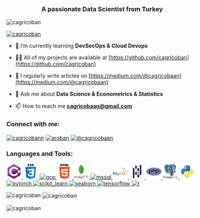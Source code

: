 <h3 align="center">A passionate Data Scientist from Turkey</h3>

<p align="left"> <img src="https://komarev.com/ghpvc/?username=cagricoban&label=Profile%20views&color=0e75b6&style=flat" alt="cagricoban" /> </p>

<p align="left"> <a href="https://github.com/ryo-ma/github-profile-trophy"><img src="https://github-profile-trophy.vercel.app/?username=cagricoban" alt="cagricoban" /></a> </p>

- 🌱 I’m currently learning **DevSecOps & Cloud Devops**

- 👨‍💻 All of my projects are available at [https://github.com/cagricoban](https://github.com/cagricoban)

- 📝 I regularly write articles on [https://medium.com/@cagricobaan](https://medium.com/@cagricobaan)

- 💬 Ask me about **Data Science & Econometrics & Statistics**

- 📫 How to reach me **cagricobaan@gmail.com**

<h3 align="left">Connect with me:</h3>
<p align="left">
<a href="https://linkedin.com/in/cagricobann" target="blank"><img align="center" src="https://raw.githubusercontent.com/rahuldkjain/github-profile-readme-generator/master/src/images/icons/Social/linked-in-alt.svg" alt="cagricobann" height="30" width="40" /></a>
<a href="https://kaggle.com/aroban" target="blank"><img align="center" src="https://raw.githubusercontent.com/rahuldkjain/github-profile-readme-generator/master/src/images/icons/Social/kaggle.svg" alt="aroban" height="30" width="40" /></a>
<a href="https://medium.com/@cagricobaan" target="blank"><img align="center" src="https://raw.githubusercontent.com/rahuldkjain/github-profile-readme-generator/master/src/images/icons/Social/medium.svg" alt="@cagricobaan" height="30" width="40" /></a>
</p>

<h3 align="left">Languages and Tools:</h3>
<p align="left"> <a href="https://www.w3schools.com/cs/" target="_blank" rel="noreferrer"> <img src="https://raw.githubusercontent.com/devicons/devicon/master/icons/csharp/csharp-original.svg" alt="csharp" width="40" height="40"/> </a> 
<a href="https://www.w3schools.com/css/" target="_blank" rel="noreferrer"> <img src="https://raw.githubusercontent.com/devicons/devicon/master/icons/css3/css3-original-wordmark.svg" alt="css3" width="40" height="40"/> </a> 
<a href="https://cloud.google.com" target="_blank" rel="noreferrer"> <img src="https://www.vectorlogo.zone/logos/google_cloud/google_cloud-icon.svg" alt="gcp" width="40" height="40"/> </a> 
<a href="https://www.w3.org/html/" target="_blank" rel="noreferrer"> <img src="https://raw.githubusercontent.com/devicons/devicon/master/icons/html5/html5-original-wordmark.svg" alt="html5" width="40" height="40"/> </a> 
<a href="https://www.mongodb.com/" target="_blank" rel="noreferrer"> <img src="https://raw.githubusercontent.com/devicons/devicon/master/icons/mongodb/mongodb-original-wordmark.svg" alt="mongodb" width="40" height="40"/> </a> 
<a href="https://www.microsoft.com/en-us/sql-server" target="_blank" rel="noreferrer"> <img src="https://www.svgrepo.com/show/303229/microsoft-sql-server-logo.svg" alt="mssql" width="40" height="40"/> </a> 
<a href="https://www.mysql.com/" target="_blank" rel="noreferrer"> <img src="https://raw.githubusercontent.com/devicons/devicon/master/icons/mysql/mysql-original-wordmark.svg" alt="mysql" width="40" height="40"/> </a> 
<a href="https://pandas.pydata.org/" target="_blank" rel="noreferrer"> <img src="https://raw.githubusercontent.com/devicons/devicon/2ae2a900d2f041da66e950e4d48052658d850630/icons/pandas/pandas-original.svg" alt="pandas" width="40" height="40"/> </a> 
<a href="https://www.php.net" target="_blank" rel="noreferrer"> <img src="https://raw.githubusercontent.com/devicons/devicon/master/icons/php/php-original.svg" alt="php" width="40" height="40"/> </a> 
<a href="https://www.postgresql.org" target="_blank" rel="noreferrer"> <img src="https://raw.githubusercontent.com/devicons/devicon/master/icons/postgresql/postgresql-original-wordmark.svg" alt="postgresql" width="40" height="40"/> </a> 
<a href="https://www.python.org" target="_blank" rel="noreferrer"> <img src="https://raw.githubusercontent.com/devicons/devicon/master/icons/python/python-original.svg" alt="python" width="40" height="40"/> </a> 
<a href="https://pytorch.org/" target="_blank" rel="noreferrer"> <img src="https://www.vectorlogo.zone/logos/pytorch/pytorch-icon.svg" alt="pytorch" width="40" height="40"/> </a> <a href="https://scikit-learn.org/" target="_blank" rel="noreferrer"> <img src="https://upload.wikimedia.org/wikipedia/commons/0/05/Scikit_learn_logo_small.svg" alt="scikit_learn" width="40" height="40"/> </a> 
<a href="https://seaborn.pydata.org/" target="_blank" rel="noreferrer"> <img src="https://seaborn.pydata.org/_images/logo-mark-lightbg.svg" alt="seaborn" width="40" height="40"/> </a> <a href="https://www.tensorflow.org" target="_blank" rel="noreferrer"> <img src="https://www.vectorlogo.zone/logos/tensorflow/tensorflow-icon.svg" alt="tensorflow" width="40" height="40"/> </a> 
<a href="https://www.tensorflow.org" target="_blank" rel="noreferrer"> <img src="https://user-images.githubusercontent.com/19394936/63736746-32ffa900-c852-11e9-9176-29cd2d510a1b.png" alt="r" width="40" height="40"/> </a> </p>

<p><img align="left" src="https://github-readme-stats.vercel.app/api/top-langs?username=cagricoban&show_icons=true&locale=en&layout=compact" alt="cagricoban" /></p>

<p>&nbsp;<img align="center" src="https://github-readme-stats.vercel.app/api?username=cagricoban&show_icons=true&locale=en" alt="cagricoban" /></p>

<p><img align="center" src="https://github-readme-streak-stats.herokuapp.com/?user=cagricoban&" alt="cagricoban" /></p>
